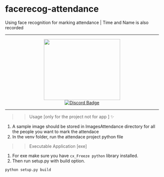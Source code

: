 # facerecog-attendance
Using face recognition for marking attendance |  Time and Name is also recorded

---

<div id="header" align="center" >
  <img src="https://tse3.mm.bing.net/th?id=OIP.7pszJO4pxaeoBxA6GpGyAgHaE8&pid=Api&P=0&w=252&h=168" width="250" height="200"/>
</div>

<div id="badges" align="center">
  <a href="https://discord.gg/p7j8XZq25B">
    <img src="https://img.shields.io/badge/Discord-blue?style=for-the-badge&logo=discord&logoColor=white" alt="Discord Badge"/>
  </a>
    </div>
    
---
   
>> Usage [only for the project not for app ] ✨

1. A sample image should be stored in ImagesAttendance directory for all the people you want to mark the attendace 
2. In the venv folder, run the attendace project python file 

>> Executable Application [exe]
1. For exe make sure you have `cx_Freeze python` library installed. 
2. Then run setup.py with build option.

```python setup.py build```
